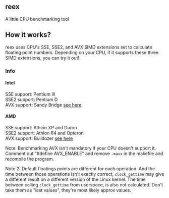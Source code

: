 ## reex
A little CPU benchmarking tool

## How it works?
reex uses CPU's SSE, SSE2, and AVX SIMD extensions set to calculate floating point numbers. Depending on your CPU, if it supports these three SIMD extensions, you can try it out!

### Info
#### Intel
SSE support: Pentium III\
SSE2 support: Pentium D\
AVX support: Sandy Bridge [see here](https://en.wikipedia.org/wiki/Advanced_Vector_Extensions#CPUs_with_AVX)

#### AMD
SSE support: Athlon XP and Duron\
SSE2 support: Athlon 64 and Opteron\
AVX support: Bulldozer [see here](https://en.wikipedia.org/wiki/Advanced_Vector_Extensions#CPUs_with_AVX)

Note: Benchmarking AVX isn't mandatory if your CPU doesn't support it. Comment out "#define AVX_ENABLE" and remove `-mavx` in the makefile and recompile the program.

Note 2: Default floatings points are different for each operation. And the time between those operations isn't exactly correct, `clock_gettime` may give a different result on a different version of the Linux kernel. The time between calling `clock_gettime` from userspace, is also not calculated. Don't take them as "last values", they're most likely approx values.

